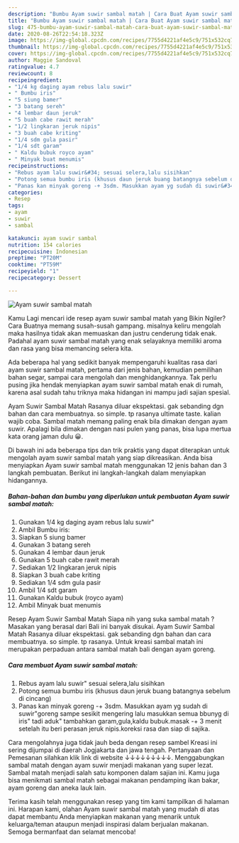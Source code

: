 ```yaml
---
description: "Bumbu Ayam suwir sambal matah | Cara Buat Ayam suwir sambal matah Yang Bikin Ngiler"
title: "Bumbu Ayam suwir sambal matah | Cara Buat Ayam suwir sambal matah Yang Bikin Ngiler"
slug: 475-bumbu-ayam-suwir-sambal-matah-cara-buat-ayam-suwir-sambal-matah-yang-bikin-ngiler
date: 2020-08-26T22:54:18.323Z
image: https://img-global.cpcdn.com/recipes/7755d4221af4e5c9/751x532cq70/ayam-suwir-sambal-matah-foto-resep-utama.jpg
thumbnail: https://img-global.cpcdn.com/recipes/7755d4221af4e5c9/751x532cq70/ayam-suwir-sambal-matah-foto-resep-utama.jpg
cover: https://img-global.cpcdn.com/recipes/7755d4221af4e5c9/751x532cq70/ayam-suwir-sambal-matah-foto-resep-utama.jpg
author: Maggie Sandoval
ratingvalue: 4.7
reviewcount: 8
recipeingredient:
- "1/4 kg daging ayam rebus lalu suwir"
- " Bumbu iris"
- "5 siung bamer"
- "3 batang sereh"
- "4 lembar daun jeruk"
- "5 buah cabe rawit merah"
- "1/2 lingkaran jeruk nipis"
- "3 buah cabe kriting"
- "1/4 sdm gula pasir"
- "1/4 sdt garam"
- " Kaldu bubuk royco ayam"
- " Minyak buat menumis"
recipeinstructions:
- "Rebus ayam lalu suwir&#34; sesuai selera,lalu sisihkan"
- "Potong semua bumbu iris (khusus daun jeruk buang batangnya sebelum di cincang)"
- "Panas kan minyak goreng -+ 3sdm. Masukkan ayam yg sudah di suwir&#34;goreng sampe sesikit mengering lalu masukkan semua bbunyg di iris&#34; tadi aduk&#34; tambahkan garam,gula,kaldu bubuk.masak -+ 3 menit setelah itu beri perasan jeruk nipis.koreksi rasa dan siap di sajika."
categories:
- Resep
tags:
- ayam
- suwir
- sambal

katakunci: ayam suwir sambal 
nutrition: 154 calories
recipecuisine: Indonesian
preptime: "PT20M"
cooktime: "PT59M"
recipeyield: "1"
recipecategory: Dessert

---
```



![Ayam suwir sambal matah](https://img-global.cpcdn.com/recipes/7755d4221af4e5c9/751x532cq70/ayam-suwir-sambal-matah-foto-resep-utama.jpg)

Kamu Lagi mencari ide resep ayam suwir sambal matah yang Bikin Ngiler? Cara Buatnya memang susah-susah gampang. misalnya keliru mengolah maka hasilnya tidak akan memuaskan dan justru cenderung tidak enak. Padahal ayam suwir sambal matah yang enak selayaknya memiliki aroma dan rasa yang bisa memancing selera kita.

Ada beberapa hal yang sedikit banyak mempengaruhi kualitas rasa dari ayam suwir sambal matah, pertama dari jenis bahan, kemudian pemilihan bahan segar, sampai cara mengolah dan menghidangkannya. Tak perlu pusing jika hendak menyiapkan ayam suwir sambal matah enak di rumah, karena asal sudah tahu triknya maka hidangan ini mampu jadi sajian spesial.

Ayam Suwir Sambal Matah Rasanya diluar ekspektasi. gak sebanding dgn bahan dan cara membuatnya. so simple. tp rasanya ultimate taste. kalian wajib coba. Sambal matah memang paling enak bila dimakan dengan ayam suwir. Apalagi bila dimakan dengan nasi pulen yang panas, bisa lupa mertua kata orang jaman dulu 😀.


Di bawah ini ada beberapa tips dan trik praktis yang dapat diterapkan untuk mengolah ayam suwir sambal matah yang siap dikreasikan. Anda bisa menyiapkan Ayam suwir sambal matah menggunakan 12 jenis bahan dan 3 langkah pembuatan. Berikut ini langkah-langkah dalam menyiapkan hidangannya.

<!--inarticleads1-->

##### Bahan-bahan dan bumbu yang diperlukan untuk pembuatan Ayam suwir sambal matah:

1. Gunakan 1/4 kg daging ayam rebus lalu suwir&#34;
1. Ambil  Bumbu iris:
1. Siapkan 5 siung bamer
1. Gunakan 3 batang sereh
1. Gunakan 4 lembar daun jeruk
1. Gunakan 5 buah cabe rawit merah
1. Sediakan 1/2 lingkaran jeruk nipis
1. Siapkan 3 buah cabe kriting
1. Sediakan 1/4 sdm gula pasir
1. Ambil 1/4 sdt garam
1. Gunakan  Kaldu bubuk (royco ayam)
1. Ambil  Minyak buat menumis


Resep Ayam Suwir Sambal Matah Siapa nih yang suka sambal matah ? Masakan yang berasal dari Bali ini banyak disukai. Ayam Suwir Sambal Matah Rasanya diluar ekspektasi. gak sebanding dgn bahan dan cara membuatnya. so simple. tp rasanya. Untuk kreasi sambal matah ini merupakan perpaduan antara sambal matah bali dengan ayam goreng. 

<!--inarticleads2-->

##### Cara membuat Ayam suwir sambal matah:

1. Rebus ayam lalu suwir&#34; sesuai selera,lalu sisihkan
1. Potong semua bumbu iris (khusus daun jeruk buang batangnya sebelum di cincang)
1. Panas kan minyak goreng -+ 3sdm. Masukkan ayam yg sudah di suwir&#34;goreng sampe sesikit mengering lalu masukkan semua bbunyg di iris&#34; tadi aduk&#34; tambahkan garam,gula,kaldu bubuk.masak -+ 3 menit setelah itu beri perasan jeruk nipis.koreksi rasa dan siap di sajika.


Cara mengolahnya juga tidak jauh beda dengan resep sambel Kreasi ini sering dijumpai di daerah Jogjakarta dan jawa tengah. Pertanyaan dan Pemesanan silahkan klik link di website ↓↓↓↓↓↓↓↓↓. Menggabungkan sambal matah dengan ayam suwir menjadi makanan yang super lezat. Sambal matah menjadi salah satu komponen dalam sajian ini. Kamu juga bisa menikmati sambal matah sebagai makanan pendamping ikan bakar, ayam goreng dan aneka lauk lain. 

Terima kasih telah menggunakan resep yang tim kami tampilkan di halaman ini. Harapan kami, olahan Ayam suwir sambal matah yang mudah di atas dapat membantu Anda menyiapkan makanan yang menarik untuk keluarga/teman ataupun menjadi inspirasi dalam berjualan makanan. Semoga bermanfaat dan selamat mencoba!
